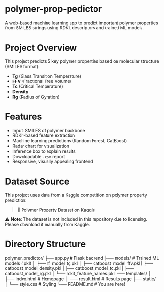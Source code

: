 # polymer-prop-pedictor
A web-based machine learning app to predict important polymer properties from SMILES strings using RDKit descriptors and trained ML models.
# Project Overview

This project predicts 5 key polymer properties based on molecular structure (SMILES format):

- **Tg** (Glass Transition Temperature)
- **FFV** (Fractional Free Volume)
- **Tc** (Critical Temperature)
- **Density**
- **Rg** (Radius of Gyration)
  
# Features

- Input: SMILES of polymer backbone  
- RDKit-based feature extraction  
- Machine learning predictions (Random Forest, CatBoost)  
- Radar chart for visualization  
- Inference box to explain results  
- Downloadable `.csv` report  
- Responsive, visually appealing frontend

# Dataset Source

This project uses data from a Kaggle competition on polymer property prediction:

> 🔗 [Polymer Property Dataset on Kaggle](https://www.kaggle.com/)

⚠️ **Note**: The dataset is not included in this repository due to licensing.  
Please download it manually from Kaggle.

# Directory Structure

polymer_predictor/
├── app.py # Flask backend
├── models/ # Trained ML models (.pkl)
│ ├── rf_model_tg.pkl
│ ├── catboost_model_ffv.pkl
| ├── catboost_model_density.pkl
| ├── catboost_model_tc.pkl
| ├── catboost_model_rg.pkl
│ └── rdkit_feature_names.pkl
├── templates/
│ ├── index.html # Homepage
│ └── result.html # Results page
├── static/
│ └── style.css # Styling
└── README.md # You are here!
